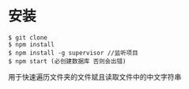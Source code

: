 
# 安装

```
$ git clone
$ npm install
$ npm install -g supervisor //监听项目
$ npm start (必创建数据库 否则会出错)

```
用于快速遍历文件夹的文件斌且读取文件中的中文字符串